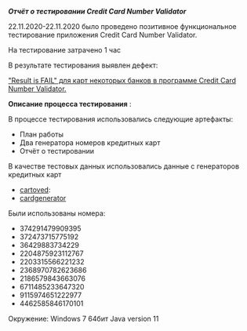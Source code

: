 ***Отчёт о тестировании Credit Card Number Validator***

22.11.2020-22.11.2020 было проведено позитивное функциональное тестирование приложения Credit Card Number Validator.

На тестирование затрачено 1 час

В результате тестирования выявлен дефект:

["Result is FAIL" для карт некоторых банков в программе Credit Card Number Validator.](https://github.com/ILiaBer/Java-Task-1.2/issues/new)


**Описание процесса тестирования** :

В процессе тестирования использовались следующие артефакты:

* План работы
* Два генератора номеров кредитных карт
* Отчёт о тестировании

В качестве тестовых данных использовались данные с генераторов кредитных карт 
* [cartoved](https://cartoved.ru/common/generator-kreditnyh-kart.html):
* [cardgenerator](https://cardgenerator.io/diners-club-credit-card-generator/)

Были использованы номера:
* 374291479909395
* 372473715775192
* 36429883734229
* 2204875923112767
* 2203315566221232
* 2368970782623686 
* 2186579843663076
* 6711485233647320
* 9115974651222977
* 4462585846170101

Окружение:
Windows 7 64бит
Java version 11
